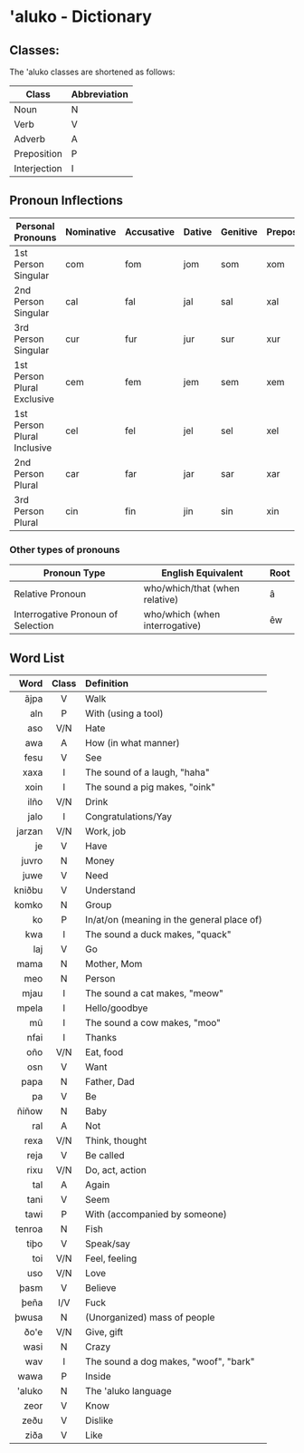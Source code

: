 # 'aluko - Dictionary

## Classes:

The 'aluko classes are shortened as follows:

| **Class**    | **Abbreviation** |
| ------------ | ---------------- |
| Noun         | N                |
| Verb         | V                |
| Adverb       | A                |
| Preposition  | P                |
| Interjection | I                |

## Pronoun Inflections

| Personal Pronouns           | **Nominative** | **Accusative** | **Dative** | **Genitive** | **Prepositional** |
| --------------------------- | -------------- | -------------- | ---------- | ------------ | ----------------- |
| 1st Person Singular         | com            | fom            | jom        | som          | xom               |
| 2nd Person Singular         | cal            | fal            | jal        | sal          | xal               |
| 3rd Person Singular         | cur            | fur            | jur        | sur          | xur               |
| 1st Person Plural Exclusive | cem            | fem            | jem        | sem          | xem               |
| 1st Person Plural Inclusive | cel            | fel            | jel        | sel          | xel               |
| 2nd Person Plural           | car            | far            | jar        | sar          | xar               |
| 3rd Person Plural           | cin            | fin            | jin        | sin          | xin               |

### Other types of pronouns

| **Pronoun Type**                   | **English Equivalent**                 | **Root** |
| ---------------------------------- | -------------------------------------- | -------- |
| Relative Pronoun                   | who/which/that (when relative)         | â        |
| Interrogative Pronoun of Selection | who/which (when interrogative)         | êw       |

## Word List

| **Word**       | **Class** | **Definition**                                                                                  |
| -------------: | :-------: | :---------------------------------------------------------------------------------------------- |
| ãjpa           | V         | Walk                                                                                            |
| aln            | P         | With (using a tool)                                                                             |
| aso            | V/N       | Hate                                                                                            |
| awa            | A         | How (in what manner)                                                                            |
| fesu           | V         | See                                                                                             |
| xaxa           | I         | The sound of a laugh, "haha"                                                                    |
| xoin           | I         | The sound a pig makes, "oink"                                                                   |
| ilño           | V/N       | Drink                                                                                           |
| jalo           | I         | Congratulations/Yay                                                                             |
| jarzan         | V/N       | Work, job                                                                                       |
| je             | V         | Have                                                                                            |
| juvro          | N         | Money                                                                                           |
| juwe           | V         | Need                                                                                            |
| kniðbu         | V         | Understand                                                                                      |
| komko          | N         | Group                                                                                           |
| ko             | P         | In/at/on (meaning in the general place of)                                                      |
| kwa            | I         | The sound a duck makes, "quack"                                                                 |
| laj            | V         | Go                                                                                              |
| mama           | N         | Mother, Mom                                                                                     |
| meo            | N         | Person                                                                                          |
| mjau           | I         | The sound a cat makes, "meow"                                                                   |
| mpela          | I         | Hello/goodbye                                                                                   |
| mû             | I         | The sound a cow makes, "moo"                                                                    |
| nfai           | I         | Thanks                                                                                          |
| oño            | V/N       | Eat, food                                                                                       |
| osn            | V         | Want                                                                                            |
| papa           | N         | Father, Dad                                                                                     |
| pa             | V         | Be                                                                                              |
| ñiñow          | N         | Baby                                                                                            |
| ral            | A         | Not                                                                                             |
| rexa           | V/N       | Think, thought                                                                                  |
| reja           | V         | Be called                                                                                       |
| rixu           | V/N       | Do, act, action                                                                                 |
| tal | A | Again |
| tani           | V         | Seem                                                                                            |
| tawi           | P         | With (accompanied by someone)                                                                   |
| tenroa         | N         | Fish                                                                                            |
| tiþo           | V         | Speak/say                                                                                       |
| toi            | V/N       | Feel, feeling                                                                                   |
| uso            | V/N       | Love                                                                                            |
| þasm           | V         | Believe                                                                                         |
| þeña           | I/V       | Fuck                                                                                            |
| þwusa          | N         | (Unorganized) mass of people                                                                    |
| ðo'e           | V/N       | Give, gift                                                                                      |
| wasi           | N         | Crazy                                                                                           |
| wav            | I         | The sound a dog makes, "woof", "bark"                                                           |
| wawa           | P         | Inside                                                                                          |
| 'aluko         | N         | The 'aluko language                                                                             |
| zeor           | V         | Know                                                                                            |
| zeðu           | V         | Dislike                                                                                         |
| ziða           | V         | Like                                                                                            |
